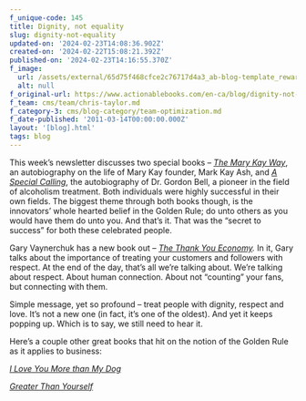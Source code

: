 ```yaml
---
f_unique-code: 145
title: Dignity, not equality
slug: dignity-not-equality
updated-on: '2024-02-23T14:08:36.902Z'
created-on: '2024-02-22T15:08:21.392Z'
published-on: '2024-02-23T14:16:55.370Z'
f_image:
  url: /assets/external/65d75f468cfce2c76717d4a3_ab-blog-template_reward.jpeg
  alt: null
f_original-url: https://www.actionablebooks.com/en-ca/blog/dignity-not-equality/
f_team: cms/team/chris-taylor.md
f_category-3: cms/blog-category/team-optimization.md
f_date-published: '2011-03-14T00:00:00.000Z'
layout: '[blog].html'
tags: blog
---
```


This week’s newsletter discusses two special books – [_The Mary Kay Way_](http://actionablebooks.com/summaries/the-mary-kay-way/), an autobiography on the life of Mary Kay founder, Mark Kay Ash, and [_A Special Calling_](http://actionablebooks.com/summaries/a-special-calling/), the autobiography of Dr. Gordon Bell, a pioneer in the field of alcoholism treatment. Both individuals were highly successful in their own fields. The biggest theme through both books though, is the innovators’ whole hearted belief in the Golden Rule; do unto others as you would have them do unto you. And that’s it. That was the “secret to success” for both these celebrated people.

Gary Vaynerchuk has a new book out – [_The Thank You Economy_](http://thankyoueconomybook.com/)_._ In it, Gary talks about the importance of treating your customers and followers with respect. At the end of the day, that’s all we’re talking about. We’re talking about respect. About human connection. About not “counting” your fans, but connecting with them.

Simple message, yet so profound – treat people with dignity, respect and love. It’s not a new one (in fact, it’s one of the oldest). And yet it keeps popping up. Which is to say, we still need to hear it.

Here’s a couple other great books that hit on the notion of the Golden Rule as it applies to business:

[_I Love You More than My Dog_](http://actionablebooks.com/summaries/i-love-you-more-than-my-dog/)

[_Greater Than Yourself_](http://actionablebooks.com/summaries/greater-than-yourself/)
